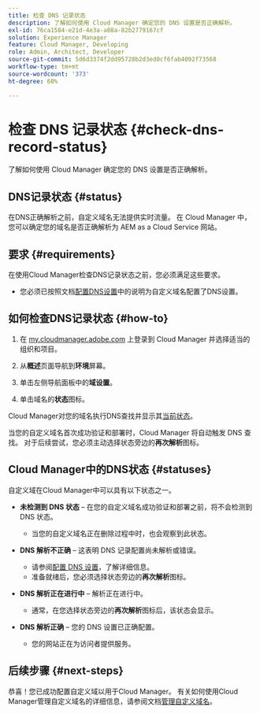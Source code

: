 ```yaml
---
title: 检查 DNS 记录状态
description: 了解如何使用 Cloud Manager 确定您的 DNS 设置是否正确解析。
exl-id: 76ca1584-e21d-4e3a-a08a-82b2779167cf
solution: Experience Manager
feature: Cloud Manager, Developing
role: Admin, Architect, Developer
source-git-commit: 5d6d3374f2dd95728b2d3ed0cf6fab4092f73568
workflow-type: tm+mt
source-wordcount: '373'
ht-degree: 60%

---
```



# 检查 DNS 记录状态 {#check-dns-record-status}

了解如何使用 Cloud Manager 确定您的 DNS 设置是否正确解析。

## DNS记录状态 {#status}

在DNS正确解析之前，自定义域名无法提供实时流量。 在 Cloud Manager 中，您可以确定您的域名是否正确解析为 AEM as a Cloud Service 网站。

## 要求 {#requirements}

在使用Cloud Manager检查DNS记录状态之前，您必须满足这些要求。

* 您必须已按照文档[配置DNS设置](/help/implementing/cloud-manager/custom-domain-names/configure-dns-settings.md)中的说明为自定义域名配置了DNS设置。

## 如何检查DNS记录状态 {#how-to}

1. 在 [my.cloudmanager.adobe.com](https://my.cloudmanager.adobe.com/) 上登录到 Cloud Manager 并选择适当的组织和项目。

1. 从&#x200B;**概述**&#x200B;页面导航到&#x200B;**环境**&#x200B;屏幕。

1. 单击左侧导航面板中的&#x200B;**域设置**。

1. 单击域名的&#x200B;**状态**&#x200B;图标。

Cloud Manager对您的域名执行DNS查找并显示其[当前状态](#statuses)。

当您的自定义域名首次成功验证和部署时，Cloud Manager 将自动触发 DNS 查找。 对于后续尝试，您必须主动选择状态旁边的&#x200B;**再次解析**&#x200B;图标。

## Cloud Manager中的DNS状态 {#statuses}

自定义域在Cloud Manager中可以具有以下状态之一。

* **未检测到 DNS 状态** – 在您的自定义域名成功验证和部署之前，将不会检测到 DNS 状态。

   * 当您的自定义域名正在删除过程中时，也会观察到此状态。

* **DNS 解析不正确** – 这表明 DNS 记录配置尚未解析或错误。

   * 请参阅[配置 DNS 设置](/help/implementing/cloud-manager/custom-domain-names/configure-dns-settings.md)，了解详细信息。
   * 准备就绪后，您必须选择状态旁边的&#x200B;**再次解析**&#x200B;图标。

* **DNS 解析正在进行中** – 解析正在进行中。

   * 通常，在您选择状态旁边的&#x200B;**再次解析**&#x200B;图标后，该状态会显示。

* **DNS 解析正确** – 您的 DNS 设置已正确配置。

   * 您的网站正在为访问者提供服务。

## 后续步骤 {#next-steps}

恭喜！您已成功配置自定义域以用于Cloud Manager。 有关如何使用Cloud Manager管理自定义域名的详细信息，请参阅文档[管理自定义域名](/help/implementing/cloud-manager/custom-domain-names/managing-custom-domain-names.md)。
